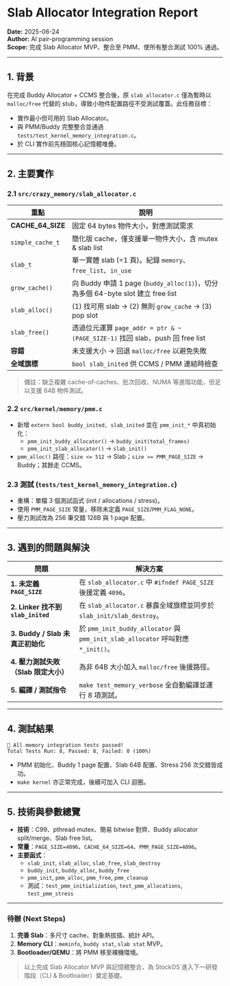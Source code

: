 # Slab Allocator Integration Report

**Date:** 2025-06-24  
**Author:** AI pair-programming session  
**Scope:** 完成 Slab Allocator MVP、整合至 PMM、使所有整合測試 100% 通過。

---

## 1. 背景

在完成 Buddy Allocator + CCMS 整合後，原 `slab_allocator.c` 僅為暫時以 `malloc/free` 代替的 stub，導致小物件配置路徑不受測試覆蓋。此任務目標：

* 實作最小但可用的 Slab Allocator。  
* 與 PMM/Buddy 完整整合並通過 `tests/test_kernel_memory_integration.c`。  
* 於 CLI 實作前先穩固核心記憶體堆疊。

---

## 2. 主要實作

### 2.1 `src/crazy_memory/slab_allocator.c`

| 重點 | 說明 |
|------|------|
| **CACHE_64_SIZE** | 固定 64 bytes 物件大小，對應測試需求 |
| `simple_cache_t`  | 簡化版 cache，僅支援單一物件大小，含 mutex & slab list |
| `slab_t`          | 單一實體 slab (=1 頁)。紀錄 `memory`、`free_list`、`in_use` |
| `grow_cache()`    | 向 Buddy 申請 1 page (`buddy_alloc(1)`)，切分為多個 64-byte slot 建立 free list |
| `slab_alloc()`    | (1) 找可用 slab → (2) 無則 `grow_cache` → (3) pop slot |
| `slab_free()`     | 透過位元運算 `page_addr = ptr & ~(PAGE_SIZE-1)` 找回 slab，push 回 free list |
| **容錯**         | 未支援大小 → 回退 `malloc/free` 以避免失敗 |
| **全域旗標**     | `bool slab_inited` 供 CCMS / PMM 連結時檢查 |

> 備註：缺乏複雜 cache-of-caches、批次回收、NUMA 等進階功能，但足以支援 64B 物件測試。

### 2.2 `src/kernel/memory/pmm.c`

* 新增 `extern bool buddy_inited, slab_inited` 並在 `pmm_init_*` 中真初始化：  
  * `pmm_init_buddy_allocator()` → `buddy_init(total_frames)`  
  * `pmm_init_slab_allocator()` → `slab_init()`
* `pmm_alloc()` 路徑：`size <= 512` → Slab；`size >= PMM_PAGE_SIZE` → Buddy；其餘走 CCMS。

### 2.3 測試 (`tests/test_kernel_memory_integration.c`)

* 重構：單檔 3 個測試函式 (init / allocations / stress)。  
* 使用 `PMM_PAGE_SIZE` 常量，移除未定義 `PAGE_SIZE`/`PMM_FLAG_NONE`。  
* 壓力測試改為 256 筆交錯 128B 與 1 page 配置。

---

## 3. 遇到的問題與解決

| 問題 | 解決方案 |
|------|-----------|
| **1. 未定義 `PAGE_SIZE`** | 在 `slab_allocator.c` 中 `#ifndef PAGE_SIZE` 後援定義 `4096`。 |
| **2. Linker 找不到 `slab_inited`** | 在 `slab_allocator.c` 暴露全域旗標並同步於 `slab_init/slab_destroy`。 |
| **3. Buddy / Slab 未真正初始化** | 於 `pmm_init_buddy_allocator` 與 `pmm_init_slab_allocator` 呼叫對應 `*_init()`。 |
| **4. 壓力測試失敗（Slab 限定大小）** | 為非 64B 大小加入 `malloc/free` 後援路徑。 |
| **5. 編譯 / 測試指令** | `make test_memory_verbose` 全自動編譯並運行 8 項測試。 |

---

## 4. 測試結果

```
🎉 All memory integration tests passed!
Total Tests Run: 8, Passed: 8, Failed: 0 (100%)
```

* PMM 初始化、Buddy 1 page 配置、Slab 64B 配置、Stress 256 次交錯皆成功。
* `make kernel` 亦正常完成，後續可加入 CLI 迴圈。

---

## 5. 技術與參數總覽

* **技術**：C99、pthread mutex、簡易 bitwise 對齊、Buddy allocator split/merge、Slab free list。  
* **常量**：`PAGE_SIZE=4096`、`CACHE_64_SIZE=64`、`PMM_PAGE_SIZE=4096`。  
* **主要函式**：
  * `slab_init`, `slab_alloc`, `slab_free`, `slab_destroy`  
  * `buddy_init`, `buddy_alloc`, `buddy_free`  
  * `pmm_init`, `pmm_alloc`, `pmm_free`, `pmm_cleanup`  
  * 測試：`test_pmm_initialization`, `test_pmm_allocations`, `test_pmm_stress`

---

### 待辦 (Next Steps)
1. **完善 Slab**：多尺寸 cache、對象熱拔插、統計 API。  
2. **Memory CLI**：`meminfo`, `buddy stat`, `slab stat` MVP。  
3. **Bootloader/QEMU**：將 PMM 移至裸機環境。

> 以上完成 Slab Allocator MVP 與記憶體整合，為 StockOS 進入下一研發階段（CLI & Bootloader）奠定基礎。 